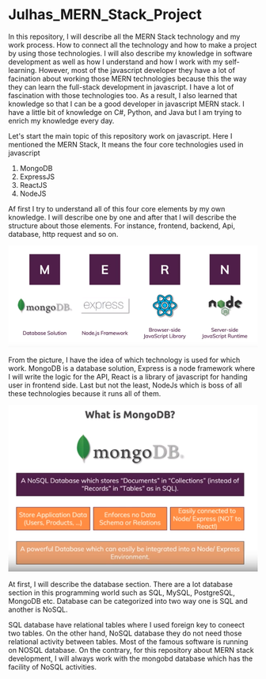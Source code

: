 # Julhas_MERN_Stack_Project
In this repository, I will describe all the MERN Stack technology and my work process. How to connect all the technology
and how to make a project by using those technologies. I will also describe my knowledge in software development as well as 
how I understand and how I work with my self-learning. However, most of the javascript developer they have a lot of facination 
about working those MERN technologies because this the way they can learn the full-stack development in javascript. I have a lot
of fascination with those technologies too. As a result, I also learned that knowledge so that I can be a good developer in javascript MERN stack. I have a little bit of knowledge on C#, Python, and Java but I am trying to enrich my knowledge every day.

Let's start the main topic of this repository work on javascript. Here I mentioned the MERN Stack, It means the four core 
technologies used in javascript

1. MongoDB
2. ExpressJS
3. ReactJS
4. NodeJS

Af first I try to understand all of this four core elements by my own knowledge. I will describe one by one and after that
I will describe the structure about those elements. For instance, frontend, backend, Api, database, http request and so on.

![alt text](https://github.com/Maxyee/Julhas_MERN_Stack_Project/blob/master/shotsPart1/MERNDOC.png)

From the picture, I have the idea of which technology is used for which work. MongoDB is a database solution, Express is a node
framework where I will write the logic for the API, React is a library of javascript for handing user in frontend side. Last but not
the least, NodeJs which is boss of all these technologies because it runs all of them.

![alt text](https://github.com/Maxyee/Julhas_MERN_Stack_Project/blob/master/shotsPart1/mongodb.png)

At first, I will describe the database section. There are a lot database section in this programming
world such as SQL, MySQL, PostgreSQL, MongoDB etc. Database can be categorized into two way one is SQL and another is NoSQL.

SQL database have relational tables where I used foreign key to coneect two tables. On the other hand, NoSQL database they do
not need those relational activity between tables. Most of the famous software is running on NOSQL database. On the contrary,
for this repository about MERN stack development, I will always work with the mongobd database which has the facility of NoSQL activities.

